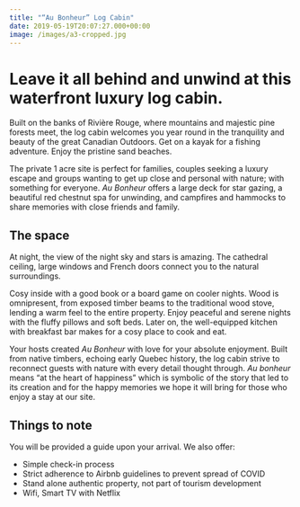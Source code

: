 ```yaml
---
title: "“Au Bonheur” Log Cabin"
date: 2019-05-19T20:07:27.000+00:00
image: /images/a3-cropped.jpg
---
```


Leave it all behind and unwind at this waterfront luxury log cabin.
===

Built on the banks of Rivière Rouge, where mountains and majestic pine forests meet, the log cabin welcomes you year round in the tranquility and beauty of the great Canadian Outdoors. Get on a kayak for a fishing adventure. Enjoy the pristine sand beaches.

The private 1 acre site is perfect for families, couples seeking a luxury escape and groups wanting to get up close and personal with nature; with something for everyone. *Au Bonheur* offers a large deck for star gazing, a beautiful red chestnut spa for unwinding, and campfires and hammocks to share memories with close friends and family.

The space
---

At night, the view of the night sky and stars is amazing. The cathedral ceiling, large windows and French doors connect you to the natural surroundings.

Cosy inside with a good book or a board game on cooler nights. Wood is omnipresent, from exposed timber beams to the traditional wood stove, lending a warm feel to the entire property. Enjoy peaceful and serene nights with the fluffy pillows and soft beds. Later on, the well-equipped kitchen with breakfast bar makes for a cosy place to cook and eat.

Your hosts created *Au Bonheur* with love for your absolute enjoyment. Built from native timbers, echoing early Quebec history, the log cabin strive to reconnect guests with nature with every detail thought through. *Au bonheur* means “at the heart of happiness” which is symbolic of the story that led to its creation and for the happy memories we hope it will bring for those who enjoy a stay at our site.

Things to note
---

You will be provided a guide upon your arrival. We also offer:

* Simple check-in process
* Strict adherence to Airbnb guidelines to prevent spread of COVID
* Stand alone authentic property, not part of tourism development
* Wifi, Smart TV with Netflix
